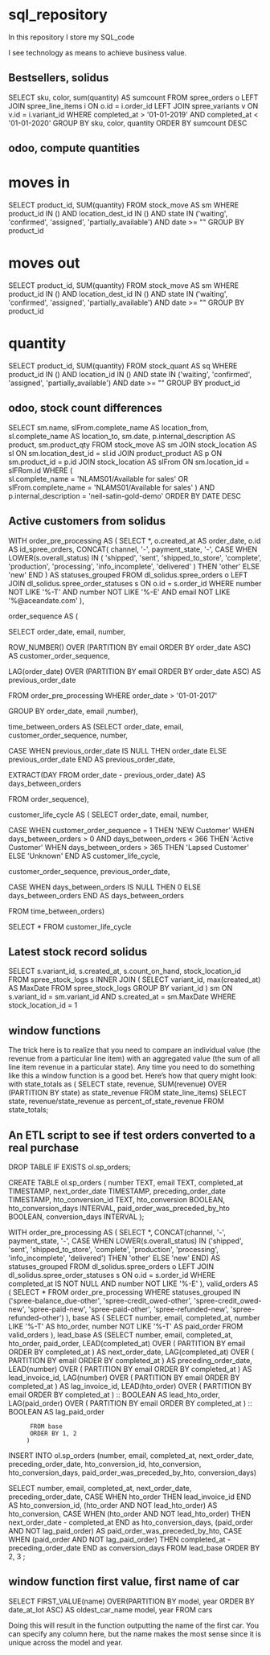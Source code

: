 # sql_repository
In this repository I store my SQL_code

I see technology as means to achieve business value. 

## Bestsellers, solidus

SELECT sku, color, sum(quantity) AS sumcount FROM spree_orders o 
LEFT JOIN spree_line_items i ON o.id = i.order_id
LEFT JOIN spree_variants v ON v.id = i.variant_id
WHERE completed_at > '01-01-2019' AND completed_at < '01-01-2020'
GROUP BY sku, color, quantity ORDER BY sumcount DESC

## odoo, compute quantities

# moves in
SELECT
  product_id,
  SUM(quantity)
FROM
  stock_move AS sm
WHERE
  product_id IN ()
  AND location_dest_id IN (<FUNCTION TO GET LOCATION IDs>)
  AND state IN ('waiting', 'confirmed', 'assigned', 'partially_available')
  AND date >= ""
GROUP BY
  product_id

# moves out
SELECT
  product_id,
  SUM(quantity)
FROM
  stock_move AS sm
WHERE
  product_id IN ()
  AND location_dest_id IN ()
  AND state IN ('waiting', 'confirmed', 'assigned', 'partially_available')
  AND date >= ""
GROUP BY
  product_id

# quantity
SELECT
  product_id,
  SUM(quantity)
FROM
  stock_quant AS sq
WHERE
  product_id IN ()
  AND location_id IN ()
  AND state IN ('waiting', 'confirmed', 'assigned', 'partially_available')
  AND date >= ""
GROUP BY
  product_id
  
  
  ## odoo, stock count differences 
  
  SELECT
    sm.name,
    slFrom.complete_name AS location_from,
    sl.complete_name AS location_to,
    sm.date,
    p.internal_description AS product,
    sm.product_qty
FROM
  stock_move AS sm
JOIN
  stock_location AS sl
ON sm.location_dest_id = sl.id
JOIN
    product_product AS p
ON sm.product_id = p.id
JOIN
    stock_location AS slFrom
ON sm.location_id = slFRom.id
WHERE
    (    
        sl.complete_name = 'NLAMS01/Available for sales'
    OR
        slFrom.complete_name = 'NLAMS01/Available for sales'
    )
AND
    p.internal_description = 'neil-satin-gold-demo'
ORDER BY
    DATE DESC
  
  ## Active customers from solidus 
  
  WITH order_pre_processing AS (
    SELECT
        *,
        o.created_at AS order_date,
        o.id AS id_spree_orders,
        CONCAT(
            channel,
            '-',
            payment_state,
            '-',
            CASE WHEN LOWER(s.overall_status) IN (
                'shipped',
                'sent',
                'shipped_to_store',
                'complete',
                'production',
                'processing',
                'info_incomplete',
                'delivered'
            ) THEN 'other' ELSE 'new' END
        ) AS statuses_grouped
    FROM
        dl_solidus.spree_orders o
        LEFT JOIN dl_solidus.spree_order_statuses s ON o.id = s.order_id
    WHERE
        number NOT LIKE '%-T'
        AND number NOT LIKE '%-E'
        AND email NOT LIKE '%@aceandate.com'
),

order_sequence AS (


SELECT 
   order_date,
   email,
   number,
  

   ROW_NUMBER() OVER (PARTITION BY email ORDER BY 
   order_date ASC) AS customer_order_sequence,

   LAG(order_date) OVER (PARTITION BY email ORDER BY 
   order_date ASC) AS previous_order_date

   FROM order_pre_processing 
   WHERE order_date > '01-01-2017' 
        
   GROUP BY order_date, email ,number),

time_between_orders AS (SELECT 
   order_date,
   email,
   customer_order_sequence,
   number,
   

   CASE WHEN previous_order_date IS NULL THEN order_date
   ELSE previous_order_date END AS previous_order_date,

 
   EXTRACT(DAY FROM order_date - previous_order_date) AS  days_between_orders

   FROM order_sequence), 

customer_life_cycle AS (
    SELECT 
   order_date,
   email,
    number,
    

   CASE 
   WHEN customer_order_sequence = 1 THEN 'NEW Customer'
   WHEN days_between_orders > 0 AND days_between_orders < 366 
   THEN 'Active Customer'
   WHEN days_between_orders > 365 THEN 'Lapsed Customer'
   ELSE 'Unknown' 
   END AS customer_life_cycle,

   customer_order_sequence,
   previous_order_date,

   CASE 
   WHEN days_between_orders IS NULL THEN 0
   ELSE days_between_orders 
   END AS days_between_orders

   FROM time_between_orders)

SELECT * FROM customer_life_cycle
  
  
  ## Latest stock record solidus
  
  SELECT s.variant_id, s.created_at, s.count_on_hand, stock_location_id
FROM spree_stock_logs s
INNER JOIN (
    SELECT variant_id, max(created_at) AS MaxDate
    FROM spree_stock_logs
    GROUP BY variant_id
) sm ON s.variant_id = sm.variant_id AND s.created_at = sm.MaxDate WHERE stock_location_id = 1
  
 ## window functions
  
  The trick here is to realize that you need to compare an individual value (the revenue from a particular line item) with an aggregated value
 (the sum of all line item revenue in a particular state). Any time you need to do something like this a window function is a good bet. 
 Here’s how that query might look:
with state_totals as (
  SELECT state, revenue, 
    SUM(revenue) OVER (PARTITION BY state) as state_revenue
  FROM state_line_items)
SELECT state, 
  revenue/state_revenue as percent_of_state_revenue
FROM state_totals;
  
## An ETL script to see if test orders converted to a real purchase 
  
  DROP TABLE IF EXISTS ol.sp_orders;

CREATE TABLE ol.sp_orders (
    number                         TEXT,
    email                          TEXT,
    completed_at                   TIMESTAMP,
    next_order_date                TIMESTAMP,
    preceding_order_date           TIMESTAMP,
    hto_conversion_id              TEXT,
    hto_conversion                 BOOLEAN,
    hto_conversion_days            INTERVAL,
    paid_order_was_preceded_by_hto BOOLEAN,
    conversion_days                INTERVAL
);

WITH order_pre_processing AS (
    SELECT *,
           CONCAT(channel, '-', payment_state, '-', CASE
                                                        WHEN LOWER(s.overall_status) IN
                                                             ('shipped', 'sent', 'shipped_to_store', 'complete',
                                                              'production', 'processing', 'info_incomplete',
                                                              'delivered') THEN 'other'
                                                        ELSE 'new' END) AS statuses_grouped
    FROM dl_solidus.spree_orders o
             LEFT JOIN dl_solidus.spree_order_statuses s
                       ON o.id = s.order_id
    WHERE completed_at IS NOT NULL
      AND number NOT LIKE '%-E'
),
     valid_orders AS (
         SELECT *
         FROM order_pre_processing
         WHERE statuses_grouped IN
               ('spree-balance_due-other', 'spree-credit_owed-other', 'spree-credit_owed-new', 'spree-paid-new',
                'spree-paid-other', 'spree-refunded-new', 'spree-refunded-other')
     ),
     base AS (
         SELECT number,
                email,
                completed_at,
                number LIKE '%-T'     AS hto_order,
                number NOT LIKE '%-T' AS paid_order
         FROM valid_orders
     ),
     lead_base AS
         (SELECT number,
                 email,
                 completed_at,
                 hto_order,
                 paid_order,
                 LEAD(completed_at)
                 OVER (
                     PARTITION BY email
                     ORDER BY completed_at )            AS next_order_date,
                 LAG(completed_at)
                 OVER (
                     PARTITION BY email
                     ORDER BY completed_at )            AS preceding_order_date,
                 LEAD(number)
                 OVER (
                     PARTITION BY email
                     ORDER BY completed_at )            AS lead_invoice_id,
                 LAG(number)
                 OVER (
                     PARTITION BY email
                     ORDER BY completed_at )            AS lag_invoice_id,
                 LEAD(hto_order)
                 OVER (
                     PARTITION BY email
                     ORDER BY completed_at ) :: BOOLEAN AS lead_hto_order,
                 LAG(paid_order)
                 OVER (
                     PARTITION BY email
                     ORDER BY completed_at ) :: BOOLEAN AS lag_paid_order

          FROM base
          ORDER BY 1, 2
         )

INSERT
INTO ol.sp_orders (number, email, completed_at, next_order_date, preceding_order_date, hto_conversion_id,
                   hto_conversion, hto_conversion_days, paid_order_was_preceded_by_hto, conversion_days)

SELECT number,
       email,
       completed_at,
       next_order_date,
       preceding_order_date,
       CASE WHEN hto_order THEN lead_invoice_id END                                               AS hto_conversion_id,
       (hto_order AND NOT lead_hto_order)                                                         AS hto_conversion,
       CASE WHEN (hto_order AND NOT lead_hto_order)
               THEN next_order_date - completed_at END                                            as hto_conversion_days,
       (paid_order AND NOT lag_paid_order)                                                        AS paid_order_was_preceded_by_hto,
       CASE WHEN (paid_order AND NOT lag_paid_order) THEN completed_at - preceding_order_date END as conversion_days
FROM lead_base
ORDER BY 2, 3
;
  
## window function first value, first name of car 
  
 SELECT 
   FIRST_VALUE(name) OVER(PARTITION BY model, year ORDER BY date_at_lot ASC) AS oldest_car_name
   model,
   year
FROM cars
  
Doing this will result in the function outputting the name of the first car. You can specify any column here, but the name makes the most sense since it is unique across the model and year. 

